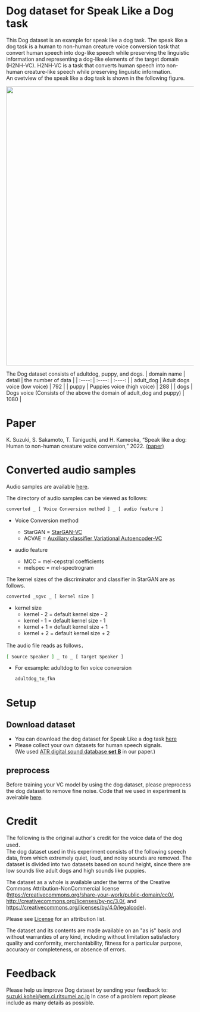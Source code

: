 # Dog dataset for Speak Like a Dog task
This Dog dataset is an example for speak like a dog task.
The speak like a dog task is a human to non-human creature voice conversion task that convert human speech into dog-like speech while preserving the linguistic information and  representing a dog-like elements of the target domain (H2NH-VC). 
H2NH-VC is a task that converts human speech into non-human creature-like speech while preserving linguistic information.  
An ovetview of the speak like a dog task is shown in the following figure.

<p align="center">
  <img src="https://user-images.githubusercontent.com/86309284/160840868-cccbed96-6b2a-46cb-b769-458046b0ed45.png" width="750px">
</p>

The Dog dataset consists of adultdog, puppy, and dogs.
| domain name | detail | the number of data |
| :----: | :----: | :----: |
| adult_dog | Adult dogs voice (low voice) | 792 |
| puppy | Puppies voice (high voice) | 288 |
| dogs | Dogs voice (Consists of the above the domain of adult_dog and puppy) | 1080 |

# Paper
K. Suzuki, S. Sakamoto, T. Taniguchi, and H. Kameoka, “Speak
like a dog: Human to non-human creature voice conversion,”
2022. [(paper)](https://arxiv.org/abs/2206.04780)   

# Converted audio samples
Audio samples are available [here](https://drive.google.com/drive/folders/1aQ5o0Ond50nbAvZsp_me4b97j8VtLYbz?usp=sharing).
  
The directory of audio samples can be viewed as follows:    

```bash
converted _ [ Voice Conversion method ] _ [ audio feature ]  
```
  - Voice Conversion method  
    * StarGAN = [StarGAN-VC](http://www.kecl.ntt.co.jp/people/kameoka.hirokazu/Demos/stargan-vc2/index.html)  
    * ACVAE = [Auxiliary classifier Variational Autoencoder-VC](http://www.kecl.ntt.co.jp/people/kameoka.hirokazu/Demos/acvae-vc3/index.html)  

  - audio feature  
    * MCC = mel-cepstral coefficients
    * melspec = mel-spectrogram  

The kernel sizes of the discriminator and classifier in StarGAN are as follows.  
```bash
converted _sgvc _ [ kernel size ]  
```
  - kernel size  
    * kernel - 2 = default kernel size - 2
    * kernel - 1 = default kernel size - 1
    * kernel + 1 = default kernel size + 1
    * kernel + 2 = default kernel size + 2  

The audio file reads as follows．  
```bash
[ Source Speaker ] _ to _ [ Target Speaker ]
```
  - For exsample: adultdog to fkn voice conversion 
    ```bash
    adultdog_to_fkn  
    ```
# Setup
## Download dataset
  - You can download the dog dataset for Speak Like a dog task [here](https://drive.google.com/drive/folders/1TmG1yjc0_RLUX7U0ZJGLPVWkAwiSkSWY?usp=sharing)  
  - Please collect your own datasets for human speech signals.  
    (We used [ATR digital sound database **set B**](http://www.atr-p.com/products/sdb.html#DIGI) in our paper.)
## preprocess
  Before training your VC model by using the dog dataset, please preprocess the dog dataset to remove fine noise.
  Code that we used in experiment is aveirable [here](https://github.com/suzuki256/dog-dataset/blob/main/extract_features.py). 

# Credit
The following is the original author's credit for the voice data of the dog used．  
The dog dataset used in this experiment consists of the following speech data, from which extremely quiet, loud, and noisy sounds are removed. The dataset is divided into two datasets based on sound height, since there are low sounds like adult dogs and high sounds like puppies.  

The dataset as a whole is available under the terms of the Creative Commons
Attribution-NonCommercial license (https://creativecommons.org/share-your-work/public-domain/cc0/, http://creativecommons.org/licenses/by-nc/3.0/, and https://creativecommons.org/licenses/by/4.0/legalcode).

Please see [License](https://github.com/suzuki256/dog-dataset/blob/main/LICENSE) for an attribution list.

The dataset and its contents are made available on an "as is" basis and without warranties of any kind, including without limitation satisfactory quality and conformity, merchantability, fitness for a particular purpose, accuracy or completeness, or absence of errors. 

# Feedback

Please help us improve Dog dataset by sending your feedback to: suzuki.kohei@em.ci.ritsumei.ac.jp
In case of a problem report please include as many details as possible.
